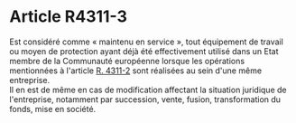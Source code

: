 # Article R4311-3

  
Est considéré comme « maintenu en service », tout équipement de travail ou moyen de protection ayant déjà été effectivement utilisé dans un Etat membre de la Communauté européenne lorsque les opérations mentionnées à l'article [R. 4311-2][1] sont réalisées au sein d'une même entreprise.   
Il en est de même en cas de modification affectant la situation juridique de l'entreprise, notamment par succession, vente, fusion, transformation du fonds, mise en société.

 [1]: /affichCodeArticle.do?cidTexte=LEGITEXT000006072050&idArticle=LEGIARTI000018489313&dateTexte=&categorieLien=cid